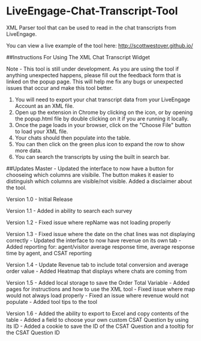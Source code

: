 # LiveEngage-Chat-Transcript-Tool
XML Parser tool that can be used to read in the chat transcripts from LiveEngage. 

You can view a live example of the tool here: http://scottwestover.github.io/

##Instructions For Using The XML Chat Transcript Widget

Note - This tool is still under development. As you are using the tool if anything unexpected happens, please fill out the feedback form that is linked on the popup page. This will help me fix any bugs or unexpected issues that occur and make this tool better.

1. You will need to export your chat transcript data from your LiveEngage Account as an XML file.
2. Open up the extension in Chrome by clicking on the icon, or by opening the popup.html file by double clicking on it if you are running it locally.
3. Once the page loads in your browser, click on the "Choose File" button to load your XML file. 
4. Your chats should then populate into the table.
5. You can then click on the green plus icon to expand the row to show more data.
6. You can search the transcripts by using the built in search bar. 

##Updates
Master - Updated the interface to now have a button for chooseing which columns are visibile. The button makes it easier to distinguish which columns are visible/not visible. Added a disclaimer about the tool.

Version 1.0 - Initial Release

Version 1.1 - Added in ability to search each survey

Version 1.2 - Fixed issue where repName was not loading properly

Version 1.3 - Fixed issue where the date on the chat lines was not displaying correctly
            - Updated the interface to now have revenue on its own tab
            - Added reporting for: agent/visitor average response time, average response time by agent, and CSAT reporting
            
Version 1.4 - Update Revenue tab to include total conversion and average order value
            - Added Heatmap that displays where chats are coming from

Version 1.5 - Added local storage to save the Order Total Variable
            - Added pages for instructions and how to use the XML tool
            - Fixed issue where map would not always load properly
            - Fixed an issue where revenue would not populate
            - Added tool tips to the tool
            
Version 1.6 - Added the ability to export to Excel and copy contents of the table
            - Added a field to choose your own custom CSAT Question by using its ID
            - Added a cookie to save the ID of the CSAT Question and a tooltip for the CSAT Question ID